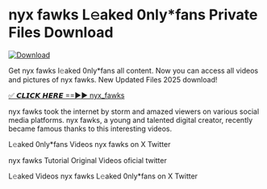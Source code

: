 # nyx fawks L𝚎aked 0nly*fans Private Files Download

[![Download](https://i.imgur.com/PoXn3jX.png)](https://mediafirer.com/nyx+fawks)

Get nyx fawks l𝚎aked 0nly*fans all content. Now you can access all videos and pictures of nyx fawks. New Updated Files 2025 download!

[✅ 𝘾𝙇𝙄𝘾𝙆 𝙃𝙀𝙍𝙀 ==►► nyx_fawks](https://mediafirer.com/nyx+fawks)

nyx fawks took the internet by storm and amazed viewers on various social media platforms. nyx fawks, a young and talented digital creator, recently became famous thanks to this interesting videos.

L𝚎aked 0nly*fans Videos nyx fawks on X Twitter

nyx fawks Tutorial Original Videos oficial twitter

L𝚎aked Videos nyx fawks L𝚎aked 0nly*fans on X Twitter